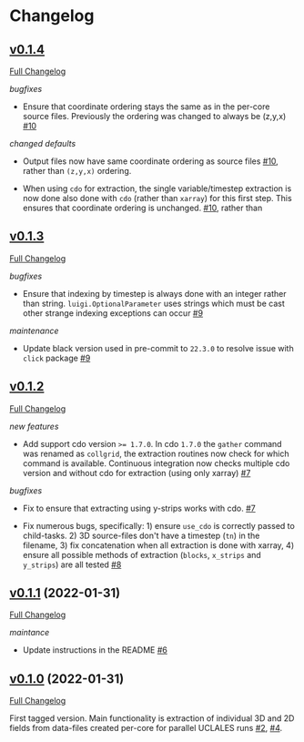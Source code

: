 # Changelog


## [v0.1.4](https://github.com/leifdenby/uclales-utils/tree/HEAD)

[Full Changelog](https://github.com/convml/convml_tt/compare/v0.1.4...v0.1.3)

*bugfixes*

- Ensure that coordinate ordering stays the same as in the per-core source
  files. Previously the ordering was changed to always be (z,y,x)
  [\#10](https://github.com/leifdenby/uclales-utils/pull/10)

*changed defaults*

- Output files now have same coordinate ordering as source files
  [\#10](https://github.com/leifdenby/uclales-utils/pull/10), rather than
  `(z,y,x)` ordering.

- When using `cdo` for extraction, the single variable/timestep extraction is
  now done also done with `cdo` (rather than `xarray`) for this first step.
  This ensures that coordinate ordering is unchanged.
  [\#10](https://github.com/leifdenby/uclales-utils/pull/10), rather than


## [v0.1.3](https://github.com/leifdenby/uclales-utils/tree/v0.1.3)

[Full Changelog](https://github.com/convml/convml_tt/compare/v0.1.3...v0.1.2)

*bugfixes*

- Ensure that indexing by timestep is always done with an integer rather than
  string. `luigi.OptionalParameter` uses strings which must be cast other
  strange indexing exceptions can occur
  [\#9](https://github.com/leifdenby/uclales-utils/pull/9)

*maintenance*

- Update black version used in pre-commit to `22.3.0` to resolve issue with
  `click` package
  [\#9](https://github.com/leifdenby/uclales-utils/pull/9)


## [v0.1.2](https://github.com/leifdenby/uclales-utils/tree/v0.1.2)

[Full Changelog](https://github.com/convml/convml_tt/compare/v0.1.2...v0.1.1)

*new features*

- Add support cdo version `>= 1.7.0`. In cdo `1.7.0` the `gather` command was
  renamed as `collgrid`, the extraction routines now check for which command is
  available. Continuous integration now checks multiple cdo version and without
  cdo for extraction (using only xarray)
  [\#7](https://github.com/leifdenby/uclales-utils/pull/7)

*bugfixes*

- Fix to ensure that extracting using y-strips works with cdo.
  [\#7](https://github.com/leifdenby/uclales-utils/pull/7)

- Fix numerous bugs, specifically: 1) ensure `use_cdo` is correctly passed to
  child-tasks. 2) 3D source-files don't have a timestep (`tn`) in the filename,
  3) fix concatenation when all extraction is done with xarray, 4) ensure all
  possible methods of extraction (`blocks`, `x_strips` and `y_strips`) are all
  tested [\#8](https://github.com/leifdenby/uclales-utils/pull/8)


## [v0.1.1](https://github.com/leifdenby/uclales-utils/tree/v0.1.1) (2022-01-31)

[Full Changelog](https://github.com/convml/convml_tt/compare/v0.1.1...v0.1.0)

*maintance*

- Update instructions in the README [\#6](https://github.com/leifdenby/uclales-utils/pull/6)


## [v0.1.0](https://github.com/leifdenby/uclales-utils/tree/v0.1.0) (2022-01-31)

[Full Changelog](https://github.com/convml/convml_tt/compare/...v0.1.0)

First tagged version. Main functionality is extraction of individual 3D and 2D
fields from data-files created per-core for parallel UCLALES runs
[\#2](https://github.com/leifdenby/uclales-utils/pull/2),
[\#4](https://github.com/leifdenby/uclales-utils/pull/4).
